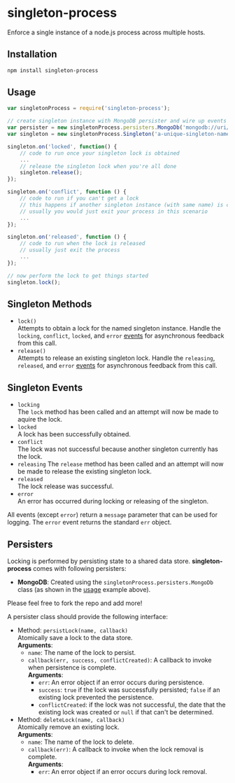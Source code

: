# singleton-process

Enforce a single instance of a node.js process across multiple hosts.

## Installation

```bash
npm install singleton-process
```

## Usage

```js
var singletonProcess = require('singleton-process');

// create singleton instance with MongoDB persister and wire up events
var persister = new singletonProcess.persisters.MongoDb('mongodb://uri/to/your/mongo-db');
var singleton = new singletonProcess.Singleton('a-unique-singleton-name', persister);

singleton.on('locked', function() {
    // code to run once your singleton lock is obtained	
    ...
    // release the singleton lock when you're all done
    singleton.release();
});

singleton.on('conflict', function () {
    // code to run if you can't get a lock
    // this happens if another singleton instance (with same name) is currently running
    // usually you would just exit your process in this scenario
    ...
});

singleton.on('released', function () {
    // code to run when the lock is released
    // usually just exit the process
    ...
});

// now perform the lock to get things started
singleton.lock();
```

## Singleton Methods

* `lock()`  
Attempts to obtain a lock for the named singleton instance.  Handle the `locking`, `conflict`, `locked`, and `error` [events](#singleton-events) for asynchronous feedback from this call.
* `release()`  
Attempts to release an existing singleton lock.  Handle the `releasing`, `released`, and `error` [events](#singleton-events) for asynchronous feedback from this call.

## Singleton Events

* `locking`  
The `lock` method has been called and an attempt will now be made to aquire the lock.
* `locked`  
A lock has been successfully obtained.
* `conflict`  
The lock was not successful because another singleton currently has the lock.
* `releasing`
  The `release` method has been called and an attempt will now be made to release the existing singleton lock.
* `released`  
The lock release was successful.
* `error`  
An error has occurred during locking or releasing of the singleton.

All events (except `error`) return a `message` parameter that can be used for logging.  The `error` event returns the standard `err` object.

## Persisters

Locking is performed by persisting state to a shared data store.  **singleton-process** comes with following persisters:

* **MongoDB**: Created using the `singletonProcess.persisters.MongoDb` class (as shown in the [usage](#usage) example above).

Please feel free to fork the repo and add more!

A persister class should provide the following interface:

* Method: `persistLock(name, callback)`  
Atomically save a lock to the data store.  
**Arguments**:
    * `name`: The name of the lock to persist.
    * `callback(err, success, conflictCreated)`: A callback to invoke when persistence is complete.  
    **Arguments**:
        * `err`: An error object if an error occurs during persistence.
        * `success`: `true` if the lock was successfully persisted; `false` if an existing lock prevented the persistence.
        * `conflictCreated`: if the lock was not successful, the date that the existing lock was created or `null` if that can't be determined. 
* Method: `deleteLock(name, callback)`  
Atomically remove an existing lock.  
**Arguments**:
    * `name`: The name of the lock to delete.
    * `callback(err)`: A callback to invoke when the lock removal is complete.  
    **Arguments**:
        * `err`: An error object if an error occurs during lock removal.

